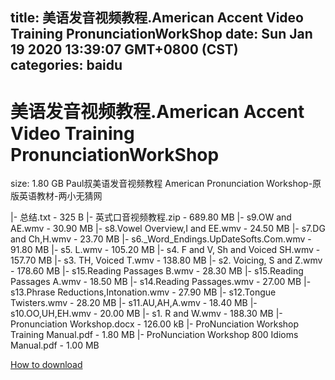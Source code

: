 
title: 美语发音视频教程.American Accent Video Training PronunciationWorkShop
date: Sun Jan 19 2020 13:39:07 GMT+0800 (CST)    
categories: baidu
---

# 美语发音视频教程.American Accent Video Training PronunciationWorkShop
size: 1.80 GB
 Paul叔美语发音视频教程 American Pronunciation Workshop-原版英语教材-两小无猜网
 
|- 总结.txt - 325 B
|- 英式口音视频教程.zip - 689.80 MB
|- s9.OW and AE.wmv - 30.90 MB
|- s8.Vowel Overview,I and EE.wmv - 24.50 MB
|- s7.DG and Ch,H.wmv - 23.70 MB
|- s6._Word_Endings.UpDateSofts.Com.wmv - 91.80 MB
|- s5. L.wmv - 105.20 MB
|- s4. F and V, Sh and Voiced SH.wmv - 157.70 MB
|- s3. TH, Voiced T.wmv - 138.80 MB
|- s2. Voicing, S and Z.wmv - 178.60 MB
|- s15.Reading Passages B.wmv - 28.30 MB
|- s15.Reading Passages A.wmv - 18.50 MB
|- s14.Reading Passages.wmv - 27.00 MB
|- s13.Phrase Reductions,Intonation.wmv - 27.90 MB
|- s12.Tongue Twisters.wmv - 28.20 MB
|- s11.AU,AH,A.wmv - 18.40 MB
|- s10.OO,UH,EH.wmv - 20.00 MB
|- s1. R and W.wmv - 188.30 MB
|- Pronunciation Workshop.docx - 126.00 kB
|- ProNunciation Workshop Training Manual.pdf - 1.80 MB
|- ProNunciation Workshop 800 Idioms Manual.pdf - 1.00 MB

[How to download](https://bpcam.bemobtrk.com/go/2ceec3aa-1ca2-46d6-b9ff-aaa5c184517c?jno=2215)